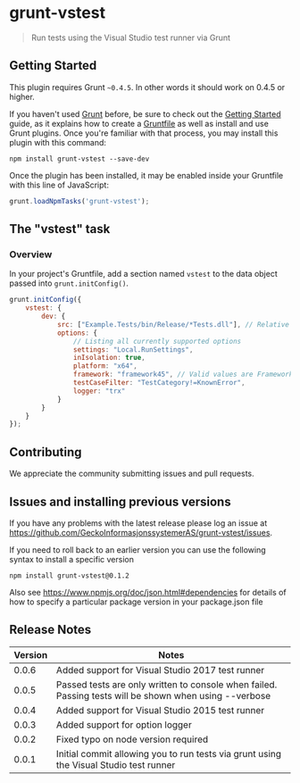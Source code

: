 # grunt-vstest

> Run tests using the Visual Studio test runner via Grunt

## Getting Started
This plugin requires Grunt `~0.4.5`. In other words it should work on 0.4.5 or higher.

If you haven't used [Grunt](http://gruntjs.com/) before, be sure to check out the [Getting Started](http://gruntjs.com/getting-started) guide, as it explains how to create a [Gruntfile](http://gruntjs.com/sample-gruntfile) as well as install and use Grunt plugins. Once you're familiar with that process, you may install this plugin with this command:

```shell
npm install grunt-vstest --save-dev
```

Once the plugin has been installed, it may be enabled inside your Gruntfile with this line of JavaScript:

```js
grunt.loadNpmTasks('grunt-vstest');
```

## The "vstest" task

### Overview
In your project's Gruntfile, add a section named `vstest` to the data object passed into `grunt.initConfig()`.

```js
grunt.initConfig({
    vstest: {
        dev: {
            src: ["Example.Tests/bin/Release/*Tests.dll"], // Relative path to test dll(s)
			options: {
				// Listing all currently supported options
				settings: "Local.RunSettings",
				inIsolation: true,
				platform: "x64",
				framework: "framework45", // Valid values are Framework35, Framework40 and Framework45
				testCaseFilter: "TestCategory!=KnownError",
				logger: "trx"
			}
        }
    }
});
```

## Contributing
We appreciate the community submitting issues and pull requests. 

## Issues and installing previous versions

If you have any problems with the latest release please log an issue at https://github.com/GeckoInformasjonssystemerAS/grunt-vstest/issues.

If you need to roll back to an earlier version you can use the following syntax to install a specific version

```
npm install grunt-vstest@0.1.2
```

Also see https://www.npmjs.org/doc/json.html#dependencies for details of how to specify a particular package version in your package.json file

## Release Notes

|Version| Notes|
|-------|------|
|0.0.6|Added support for Visual Studio 2017 test runner
|0.0.5|Passed tests are only written to console when failed. Passing tests will be shown when using --verbose
|0.0.4|Added support for Visual Studio 2015 test runner
|0.0.3|Added support for option logger
|0.0.2|Fixed typo on node version required
|0.0.1|Initial commit allowing you to run tests via grunt using the Visual Studio test runner
